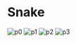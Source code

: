 # Snake

![p0](https://user-images.githubusercontent.com/91760938/209674306-70ad9364-9c7d-42b6-8017-c01777b5bb01.png)
![p1](https://user-images.githubusercontent.com/91760938/209674308-65cdc4e6-85a0-4678-a9fa-c860aff22978.png)
![p2](https://user-images.githubusercontent.com/91760938/209674311-dd4cbb4c-ecf9-4088-ba51-6f7e08dead71.png)
![p3](https://user-images.githubusercontent.com/91760938/209674312-bf83e9f6-8295-4b3d-88b0-26040ff7ad51.png)

